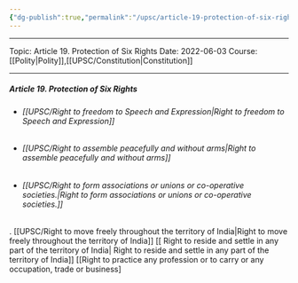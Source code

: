 ```yaml
---
{"dg-publish":true,"permalink":"/upsc/article-19-protection-of-six-rights/","dgHomeLink":true,"dgPassFrontmatter":false}
---
```


----
Topic: Article 19. Protection of Six Rights
Date: 2022-06-03
Course: [[Polity|Polity]],[[UPSC/Constitution|Constitution]] 

----

##### Article 19. Protection of Six Rights
- ###### [[UPSC/Right to freedom to Speech and Expression|Right to freedom to Speech and Expression]]
- ###### [[UPSC/Right to assemble peacefully and without arms|Right to assemble peacefully and without arms]]
 - ###### [[UPSC/Right to form associations or unions or co-operative societies.|Right to form associations or unions or co-operative societies.]] 
. [[UPSC/Right to move freely throughout the territory of India|Right to move freely throughout the territory of India]]
[[ Right to reside and settle in any part of the territory of India| Right to reside and settle in any part of the territory of India]]
 [[Right to practice any profession or to carry or any occupation, trade or
business]


